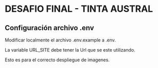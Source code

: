 # DESAFIO FINAL - TINTA AUSTRAL

## Configuración archivo .env

Modificar localmente el archivo .env.example a .env.

La variable URL_SITE debe tener la Url que se este utilizando.

Esto es para el correcto despliegue de imagenes.
